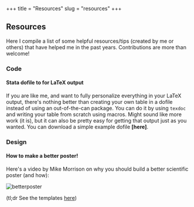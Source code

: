 +++ 
title = "Resources" 
slug = "resources" 
+++

## Resources

Here I compile a list of some helpful resources/tips (created by me or others) that have helped me in the past years. Contributions are more than welcome!

### Code

#### Stata dofile to for LaTeX output

If you are like me, and want to fully personalize everything in your LaTeX output, there's nothing better than creating your own table in a dofile instead of using an out-of-the-can package. You can do it by using `texdoc` and writing your table from scratch using macros. Might sound like more work (it is), but it can also be pretty easy for getting that output just as you wanted. You can download a simple example dofile **[here]**.

### Design

#### How to make a better poster!

Here's a video by Mike Morrison on why you should build a better scientific poster (and how):

![betterposter](https://youtu.be/1RwJbhkCA58)

(tl;dr See the templates [here](https://osf.io/ef53g/))

